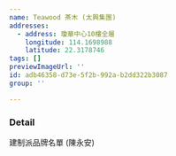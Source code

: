 ```yaml
---
name: Teawood 茶木 (太興集團)
addresses:
  - address: 瓊華中心10樓全層
    longitude: 114.1698988
    latitude: 22.3178746
tags: []
previewImageUrl: ''
id: adb46358-d73e-5f2b-992a-b2dd322b3087
group: ''

---
```

### Detail
建制派品牌名單 (陳永安)


